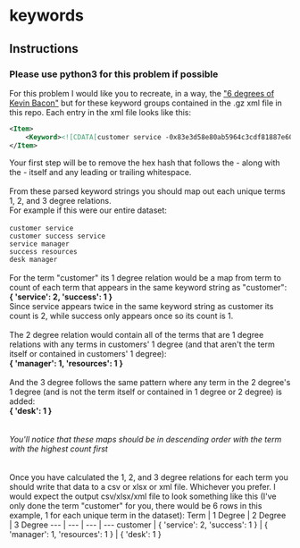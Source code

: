 # keywords

## Instructions
### Please use python3 for this problem if possible
For this problem I would like you to recreate, in a way, the ["6 degrees of Kevin Bacon"](https://en.wikipedia.org/wiki/Six_Degrees_of_Kevin_Bacon) but for these keyword groups contained in the .gz xml file in this repo.
Each entry in the xml file looks like this:
```xml
<Item>
    <Keyword><![CDATA[customer service -0x83e3d58e80ab5964c3cdf81887e60390]]></Keyword>
</Item>
```
Your first step will be to remove the hex hash that follows the *-* along with the *-* itself and any leading or trailing whitespace.<br/><br/>
From these parsed keyword strings you should map out each unique terms 1, 2, and 3 degree relations.
<br/>For example if this were our entire dataset:<br/><br/>
`customer service`<br/>
`customer success service`<br/>
`service manager`<br/>
`success resources`<br/>
`desk manager`<br/><br/>
For the term "customer" its 1 degree relation would be a map from term to count of each term that appears in the same keyword string as "customer":<br/>
**{ 'service': 2, 'success': 1 }**<br/>
Since service appears twice in the same keyword string as customer its count is 2, while success only appears once so its count is 1.<br/><br/>
The 2 degree relation would contain all of the terms that are 1 degree relations with any terms in customers' 1 degree (and that aren't the term itself or contained in customers' 1 degree):<br/>
**{ 'manager': 1, 'resources': 1 }**<br/><br/>
And the 3 degree follows the same pattern where any term in the 2 degree's 1 degree (and is not the term itself or contained in 1 degree or 2 degree) is added:<br/>
**{ 'desk': 1 }**<br/><br/>
<br/>*You'll notice that these maps should be in descending order with the term with the highest count first*<br/>
<br/><br/>Once you have calculated the 1, 2, and 3 degree relations for each term you should write that data to a csv or xlsx or xml file. Whichever you prefer.
I would expect the output csv/xlsx/xml file to look something like this (I've only done the term "customer" for you, there would be 6 rows in this example, 1 for each unique term in the dataset):
Term | 1 Degree | 2 Degree | 3 Degree
--- | --- | --- | ---
customer | { 'service': 2, 'success': 1 } | { 'manager': 1, 'resources': 1 } | { 'desk': 1 }



